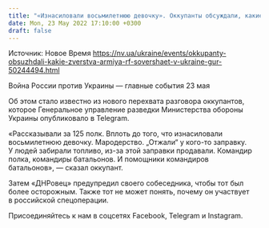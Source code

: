 ```yaml
---
title: "«Изнасиловали восьмилетнюю девочку». Оккупанты обсуждали, какие зверства армия РФ совершает в Украине — перехват ГУР"
date: Mon, 23 May 2022 17:10:00 +0300
draft: false
---
```

Источник: Новое Время https://nv.ua/ukraine/events/okkupanty-obsuzhdali-kakie-zverstva-armiya-rf-sovershaet-v-ukraine-gur-50244494.html


Война России против Украины — главные события 23 мая

Об этом стало известно из нового перехвата разговора оккупантов, которое Генеральное управление разведки Министерства обороны Украины опубликовало в Telegram.

«Рассказывали за 125 полк. Вплоть до того, что изнасиловали восьмилетнюю девочку. Мародерство. „Отжали“ у кого-то заправку. У людей забирали топливо, из-за этой заправки продавали. Командир полка, командиры батальонов. И помощники командиров батальонов», — сказал оккупант.

Затем «ДНРовец» предупредил своего собеседника, чтобы тот был более осторожным. Также тот не может понять, почему он участвует в российской спецоперации.

Присоединяйтесь к нам в соцсетях Facebook, Telegram и Instagram.

